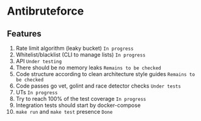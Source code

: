 # Antibruteforce

## Features
1. Rate limit algorithm (leaky bucket) ```In progress```
2. Whitelist/blacklist (CLI to manage lists) ```In progress```
3. API ```Under testing```
4. There should be no memory leaks ```Remains to be checked```
5. Code structure according to clean architecture style guides ```Remains to be checked```
6. Code passes go vet, golint and race detector checks ```Under tests```
7. UTs ```In progress```
8. Try to reach 100% of the test coverage ```In progress```
9. Integration tests should start by docker-compose
10. ```make run``` and ```make test``` presence ```Done```
